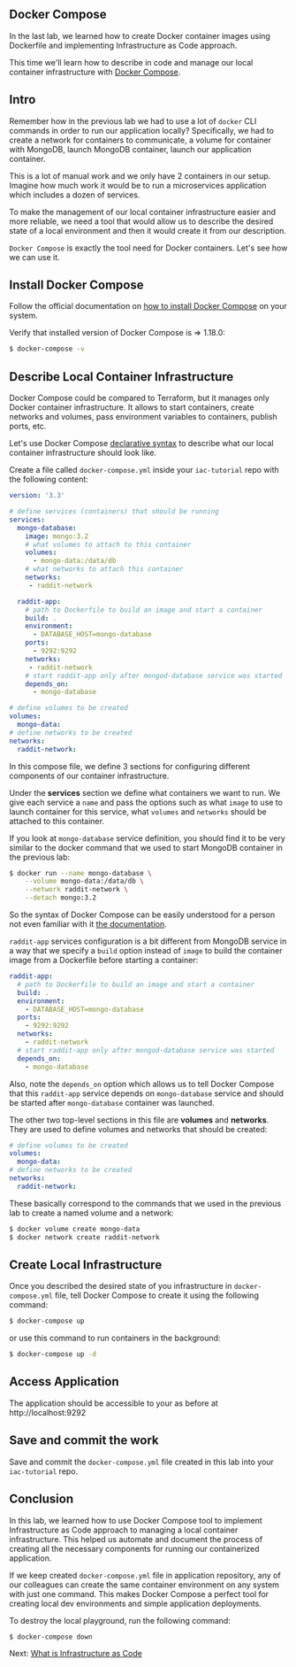 ## Docker Compose

In the last lab, we learned how to create Docker container images using Dockerfile and implementing Infrastructure as Code approach.

This time we'll learn how to describe in code and manage our local container infrastructure with [Docker Compose](https://docs.docker.com/compose/overview/).

## Intro

Remember how in the previous lab we had to use a lot of `docker` CLI commands in order to run our application locally? Specifically, we had to create a network for containers to communicate, a volume for container with MongoDB, launch MongoDB container, launch our application container.

This is a lot of manual work and we only have 2 containers in our setup. Imagine how much work it would be to run a microservices application which includes a dozen of services.

To make the management of our local container infrastructure easier and more reliable, we need a tool that would allow us to describe the desired state of a local environment and then it would create it from our description.

`Docker Compose` is exactly the tool need for Docker containers. Let's see how we can use it.

## Install Docker Compose

Follow the official documentation on [how to install Docker Compose](https://docs.docker.com/compose/install/) on your system.

Verify that installed version of Docker Compose is => 1.18.0:

```bash
$ docker-compose -v
```

## Describe Local Container Infrastructure

Docker Compose could be compared to Terraform, but it manages only Docker container infrastructure. It allows to start containers, create networks and volumes, pass environment variables to containers, publish ports, etc.

Let's use Docker Compose [declarative syntax](https://docs.docker.com/compose/compose-file/) to describe what our local container infrastructure should look like.

Create a file called `docker-compose.yml` inside your `iac-tutorial` repo with the following content:

```yml
version: '3.3'

# define services (containers) that should be running
services:
  mongo-database:
    image: mongo:3.2
    # what volumes to attach to this container
    volumes:
      - mongo-data:/data/db
    # what networks to attach this container
    networks:
     - raddit-network

  raddit-app:
    # path to Dockerfile to build an image and start a container
    build: .
    environment:
      - DATABASE_HOST=mongo-database
    ports:
      - 9292:9292
    networks:
     - raddit-network
    # start raddit-app only after mongod-database service was started
    depends_on:
      - mongo-database

# define volumes to be created
volumes:
  mongo-data:
# define networks to be created
networks:
  raddit-network:
```

In this compose file, we define 3 sections for configuring different components of our container  infrastructure.

Under the **services** section we define what containers we want to run. We give each service a `name` and pass the options such as what `image` to use to launch container for this service, what `volumes` and `networks` should be attached to this container.

If you look at `mongo-database` service definition, you should find it to be very similar to the docker command that we used to start MongoDB container in the previous lab:

```bash
$ docker run --name mongo-database \
    --volume mongo-data:/data/db \
    --network raddit-network \
    --detach mongo:3.2
```

So the syntax of Docker Compose can be easily understood for a person not even familiar with it [the documentation](https://docs.docker.com/compose/compose-file/#service-configuration-reference).

`raddit-app` services configuration is a bit different from MongoDB service in a way that we specify a `build` option instead of `image` to build the container image from a Dockerfile before starting a container:

```yml
raddit-app:
  # path to Dockerfile to build an image and start a container
  build: .
  environment:
    - DATABASE_HOST=mongo-database
  ports:
    - 9292:9292
  networks:
    - raddit-network
  # start raddit-app only after mongod-database service was started
  depends_on:
    - mongo-database
```

Also, note the `depends_on` option which allows us to tell Docker Compose that this `raddit-app` service depends on `mongo-database` service and should be started after `mongo-database` container was launched.

The other two top-level sections in this file are  **volumes** and **networks**. They are used to define volumes and networks that should be created:

```yml
# define volumes to be created
volumes:
  mongo-data:
# define networks to be created
networks:
  raddit-network:
```

These basically correspond to the commands that we used in the previous lab to create a named volume and a network:

```bash
$ docker volume create mongo-data
$ docker network create raddit-network
```

## Create Local Infrastructure

Once you described the desired state of you infrastructure in `docker-compose.yml` file, tell Docker Compose to create it using the following command:

```bash
$ docker-compose up
```

or use this command to run containers in the background:

```bash
$ docker-compose up -d
```

## Access Application

The application should be accessible to your as before at http://localhost:9292

## Save and commit the work

Save and commit the `docker-compose.yml` file created in this lab into your `iac-tutorial` repo.

## Conclusion

In this lab, we learned how to use Docker Compose tool to implement Infrastructure as Code approach to managing a local container infrastructure. This helped us automate and document the process of creating all the necessary components for running our containerized application.

If we keep created `docker-compose.yml` file in application repository, any of our colleagues can create the same container environment on any system with just one command. This makes Docker Compose a perfect tool for creating local dev environments and simple application deployments.

To destroy the local playground, run the following command:

```bash
$ docker-compose down
```

Next: [What is Infrastructure as Code](50-what-is-iac.md)
